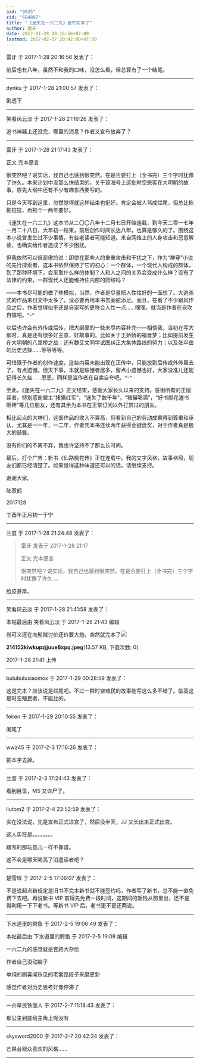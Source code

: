 ```yaml
---
aid: "9025"
zid: "684897"
title: "《迷失在一六二九》宣布完本了"
author: 雷牙
date: 2017-01-28 20:16:56+07:00
lastmod: 2017-02-07 20:42:00+07:00
---
```


雷牙 于 2017-1-28 20:16:56 发表了：

前后也有八年，虽然不和我的口味，没怎么看，但总算有了一个结尾。

---

dynku 于 2017-1-28 21:00:57 发表了：

剧透下

---

笑看风云淡 于 2017-1-28 21:16:26 发表了：

追书神器上还没完，哪里的消息？作者又宣布放弃了？

---

雷牙 于 2017-1-28 21:17:43 发表了：

正文 完本感言

很突然吧？说实话，我自己也感到很突然。在是否要打上（全书完）三个字时犹豫了许久。本来计划中没那么快结束的，关于琼海号上这批时空旅客在大明朝的故事，原先大纲中还有不少有趣东西要写的。

只是今天写到这里，忽然觉得就这样结束也挺好。肯定会被人骂成烂尾，但总比拖拖拉拉，再拖个一两年要好。

《迷失在一六二九》这本书从二〇〇八年十二月七日开始连载，到今天二零一七年一月二十八日，大年初一结束，前后创作时间长达八年，也算是够久的了。围绕这本小说曾发生过不少事情，有些老读者可能知道。来自网络上的人身攻击和恶意解读，也确实给作者造成了不少困扰。

但我依然可以很骄傲的说：即使在那些人的重重攻击和干扰之下，作为“群穿”小说的先行探索者，这本书依然保持了它的初心：一个群体，一个现代人构成的群体，到了那种环境下，会采取什么样的体制？人和人之间的关系会变成什么样？没有了法律的约束，一群现代人还能维持住内部的团结吗？

——本书尽可能的做了些模拟，当然，作者是尽量把人性往好的一面想了。大逃杀式的作品末日文中太多了，没必要再用本书去画蛇添足。而且，在看了不少跟风作品之后，作者觉得似乎还是自家写的更符合人性一点……嘿嘿，就当是作者在自吹自擂吧。^-^

以后也许会有外传或后传，把大纲里的一些未尽内容补完——相信我，当初在写大纲时，真是还有很多好主意，好故事的。比如关于王娇娇的福晋梦；比如提前发生在大明朝的八里桥之战；还有魏艾文同学试图纠正大集体路线的努力；以及张申岳的历史选择……等等等等。

可惜限于作者的创作速度，这些内容未能出现在正传中，只能放到后传或外传里去了。有点遗憾。但天下事，本就是缺憾者居多，留点小遗憾也好，大家没准儿还能记得长久些……恩恩，同样是当作者在自卖自夸吧。^-^

至此，《迷失在一六二九》正文结束，感谢大家长久以来的支持。感谢所有的正版读者，特别感谢盟主“猪猫红军”，“迷失了数千年”，“猪猫喝酒”，“好书献花渣书砸砖”等几位朋友，还有其余为本书在正常订阅以外打赏过的朋友。

相比起点的大神们，这部作品的收入不算高，但看到自己的劳动成果得到尊重和承认，尤其是一一年，一二年，作者凭本书连续两年获得金键盘奖，对于作者真是极大的鼓舞。

没有你们的不离不弃，我也许坚持不了那么长时间。

最后，打个广告：新书《仙路桃花传》正在连载中。我的文字风格，故事格局，朋友们都已经清楚了。如果觉得这种味道还可以的话，请继续支持。

谢谢大家。

陆双鹤

2017128

丁酉年正月初一于宁

---

兰度 于 2017-1-28 21:24:48 发表了：

> 雷牙 发表于 2017-1-28 21:17
>
> 正文 完本感言
>
> 很突然吧？说实话，我自己也感到很突然。在是否要打上（全书完）三个字时犹豫了许久 ...

脸皮甚厚。

---

笑看风云淡 于 2017-1-28 21:41:58 发表了：

本帖最后由 笑看风云淡 于 2017-1-28 21:43 编辑

尚可义还在向髡贼讨价还价要大炮，突然就完本了![](/9025/214152kiwkupzjjuue8xpq.jpeg)

**214152kiwkupzjjuue8xpq.jpeg**(13.57 KB, 下载次数: 0)

2017-1-28 21:41 上传

---

bulubuluxiaomox 于 2017-1-29 00:28:59 发表了：

这是完本？应该说是烂尾吧。不过一群时空难民的故事能写这么多不错了。临高这是时空殖民者，不能比的。

---

feiren 于 2017-1-29 20:10:55 发表了：

阑尾了

---

wwz45 于 2017-2-3 17:16:26 发表了：

把本字去掉。

---

兰度 于 2017-2-3 17:24:43 发表了：

看到目录，MS 又诈尸了。

---

liutom2 于 2017-2-4 23:52:59 发表了：

实在没法说，先是宣布正式进宫了，然后没半天，JJ 又长出来正式出宫。

这人实在是。。。。。。。。

跟写的那玩意儿一样不靠谱。

这不会是哪天喝高了消遣读者吧？

---

楚雪辉 于 2017-2-5 17:06:07 发表了：

不是说起点新规定是旧书不完本新书就不能签约吗，作者写了新书，总不能一直免费下去吧。再说新书 VIP 前得先免费一段时间，这期间的饭钱从那里出，还不是得利用一下下老书。等新书 VIP 后，老书更不更还两说。

---

下水道里的鳄鱼 于 2017-2-5 19:06:49 发表了：

本帖最后由 下水道里的鳄鱼 于 2017-2-5 19:08 编辑

一六二九的感觉就是套路大杂烩

作者自己没动脑子

单纯的刷喜闻乐见的老套路段子来磨更新

感觉作者对历史思考好像停滞了

---

一介草民铁面人 于 2017-2-7 11:18:43 发表了：

那公主到底给主角上呢没有

---

skysword2000 于 2017-2-7 20:42:24 发表了：

芒果台观众喜欢的风格……

---

